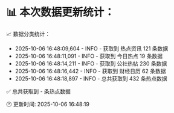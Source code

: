 📊 本次数据更新统计：
==========================

📈 数据分类统计：
- 2025-10-06 16:48:09,604 - INFO - 获取到 热点资讯 121 条数据
- 2025-10-06 16:48:11,091 - INFO - 获取到 今日热点 19 条数据
- 2025-10-06 16:48:14,211 - INFO - 获取到 公社热帖 230 条数据
- 2025-10-06 16:48:16,442 - INFO - 获取到 财经日历 62 条数据
- 2025-10-06 16:48:18,897 - INFO - 总共获取到 432 条热点数据

✅ 总共获取到 - 条热点数据

🕐 更新时间: 2025-10-06 16:48:19
